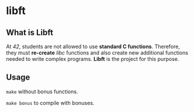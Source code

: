 # libft

## What is Libft

At _42_, students are not allowed to use __standard C functions__. Therefore, they must __re-create__ _libc_ functions and also create new additional functions needed to write complex programs. __Libft__ is the project for this purpose.

## Usage

``make`` without bonus functions.

``make bonus`` to compile with bonuses.
